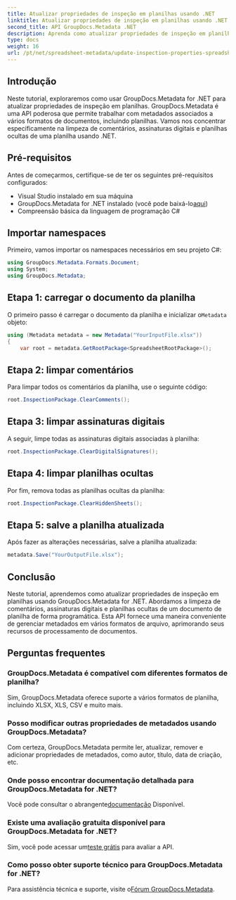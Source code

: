 ```yaml
---
title: Atualizar propriedades de inspeção em planilhas usando .NET
linktitle: Atualizar propriedades de inspeção em planilhas usando .NET
second_title: API GroupDocs.Metadata .NET
description: Aprenda como atualizar propriedades de inspeção em planilhas usando GroupDocs.Metadata for .NET. Gerencie comentários, assinaturas e planilhas ocultas com facilidade.
type: docs
weight: 16
url: /pt/net/spreadsheet-metadata/update-inspection-properties-spreadsheets/
---
```

## Introdução
Neste tutorial, exploraremos como usar GroupDocs.Metadata for .NET para atualizar propriedades de inspeção em planilhas. GroupDocs.Metadata é uma API poderosa que permite trabalhar com metadados associados a vários formatos de documentos, incluindo planilhas. Vamos nos concentrar especificamente na limpeza de comentários, assinaturas digitais e planilhas ocultas de uma planilha usando .NET.
## Pré-requisitos
Antes de começarmos, certifique-se de ter os seguintes pré-requisitos configurados:
- Visual Studio instalado em sua máquina
-  GroupDocs.Metadata for .NET instalado (você pode baixá-lo[aqui](https://releases.groupdocs.com/metadata/net/))
- Compreensão básica da linguagem de programação C#

## Importar namespaces
Primeiro, vamos importar os namespaces necessários em seu projeto C#:
```csharp
using GroupDocs.Metadata.Formats.Document;
using System;
using GroupDocs.Metadata;
```
## Etapa 1: carregar o documento da planilha
 O primeiro passo é carregar o documento da planilha e inicializar o`Metadata` objeto:
```csharp
using (Metadata metadata = new Metadata("YourInputFile.xlsx"))
{
    var root = metadata.GetRootPackage<SpreadsheetRootPackage>();
```
## Etapa 2: limpar comentários
Para limpar todos os comentários da planilha, use o seguinte código:
```csharp
root.InspectionPackage.ClearComments();
```
## Etapa 3: limpar assinaturas digitais
A seguir, limpe todas as assinaturas digitais associadas à planilha:
```csharp
root.InspectionPackage.ClearDigitalSignatures();
```
## Etapa 4: limpar planilhas ocultas
Por fim, remova todas as planilhas ocultas da planilha:
```csharp
root.InspectionPackage.ClearHiddenSheets();
```
## Etapa 5: salve a planilha atualizada
Após fazer as alterações necessárias, salve a planilha atualizada:
```csharp
metadata.Save("YourOutputFile.xlsx");
```

## Conclusão
Neste tutorial, aprendemos como atualizar propriedades de inspeção em planilhas usando GroupDocs.Metadata for .NET. Abordamos a limpeza de comentários, assinaturas digitais e planilhas ocultas de um documento de planilha de forma programática. Esta API fornece uma maneira conveniente de gerenciar metadados em vários formatos de arquivo, aprimorando seus recursos de processamento de documentos.

## Perguntas frequentes
### GroupDocs.Metadata é compatível com diferentes formatos de planilha?
Sim, GroupDocs.Metadata oferece suporte a vários formatos de planilha, incluindo XLSX, XLS, CSV e muito mais.
### Posso modificar outras propriedades de metadados usando GroupDocs.Metadata?
Com certeza, GroupDocs.Metadata permite ler, atualizar, remover e adicionar propriedades de metadados, como autor, título, data de criação, etc.
### Onde posso encontrar documentação detalhada para GroupDocs.Metadata for .NET?
 Você pode consultar o abrangente[documentação](https://reference.groupdocs.com/metadata/net/) Disponível.
### Existe uma avaliação gratuita disponível para GroupDocs.Metadata for .NET?
 Sim, você pode acessar um[teste grátis](https://releases.groupdocs.com/) para avaliar a API.
### Como posso obter suporte técnico para GroupDocs.Metadata for .NET?
 Para assistência técnica e suporte, visite o[Fórum GroupDocs.Metadata](https://forum.groupdocs.com/c/metadata/14).